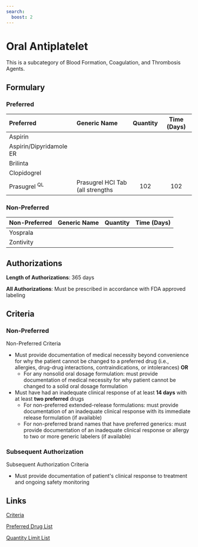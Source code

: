 ```yaml
---
search:
  boost: 2 
---
```


# Oral Antiplatelet

This is a subcategory of Blood Formation, Coagulation, and Thrombosis Agents.

## Formulary

### Preferred

| Preferred               | Generic Name                     | Quantity | Time (Days) |
| :---------------------- | :------------------------------- | :------: | :---------: |
| Aspirin                 |                                  |          |             |
| Aspirin/Dipyridamole ER |                                  |          |             |
| Brilinta                |                                  |          |             |
| Clopidogrel             |                                  |          |             |
| Prasugrel <sup>QL</sup> | Prasugrel HCI Tab (all strengths |   102    |     102     |

### Non-Preferred

| Non-Preferred | Generic Name | Quantity | Time (Days) |
| :------------ | :----------- | :------: | :---------: |
| Yosprala      |              |          |             |
| Zontivity     |              |          |             |

## Authorizations

**Length of Authorizations**: 365 days

**All Authorizations**: Must be prescribed in accordance with FDA approved labeling

## Criteria

### Non-Preferred

Non-Preferred Criteria

- Must provide documentation of medical necessity beyond convenience for why the patient cannot be changed to a preferred drug (i.e., allergies, drug-drug interactions, contraindications, or intolerances) **OR**
    - For any nonsolid oral dosage formulation: must provide documentation of medical necessity for why patient cannot be changed to a solid oral dosage formulation
- Must have had an inadequate clinical response of at least **14 days** with at least **two preferred** drugs
    - For non-preferred extended-release formulations: must provide documentation of an inadequate clinical response with its immediate release formulation (if available)
    - For non-preferred brand names that have preferred generics: must provide documentation of an inadequate clinical response or allergy to two or more generic labelers (if available)

### Subsequent Authorization 

Subsequent Authorization Criteria

- Must provide documentation of patient's clinical response to treatment and ongoing safety monitoring

## Links

[Criteria](https://pharmacy.medicaid.ohio.gov/sites/default/files/20230101_UPDL%20_Criteria_APPROVED.pdf#page=18)

[Preferred Drug List](https://pharmacy.medicaid.ohio.gov/sites/default/files/20230101_UPDL_APPROVED_12.13.22.pdf#page=10)

[Quantity Limit List](https://pharmacy.medicaid.ohio.gov/sites/default/files/20230101_Ohio_Medicaid_Quantity_Document_APPROVED.pdf)

